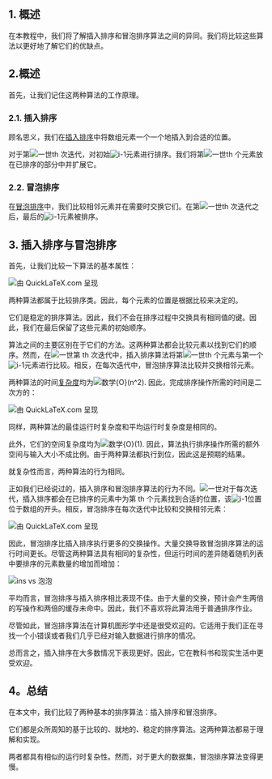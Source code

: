 ## 1. 概述

在本教程中，我们将了解插入排序和冒泡排序算法之间的异同。我们将比较这些算法以更好地了解它们的优缺点。

## 2.概述

首先，让我们记住这两种算法的工作原理。

### 2.1. 插入排序

顾名思义，我们在[插入排序](https://www.baeldung.com/java-insertion-sort)中将数组元素一个一个地插入到合适的位置。

对于第![一世](https://www.baeldung.com/wp-content/ql-cache/quicklatex.com-31318c5dcb226c69e0818e5f7d2422b5_l3.svg)th 次迭代，对初始![i-1](https://www.baeldung.com/wp-content/ql-cache/quicklatex.com-641944aa2745145f3dc77264a211af62_l3.svg)元素进行排序。我们将第![一世](https://www.baeldung.com/wp-content/ql-cache/quicklatex.com-31318c5dcb226c69e0818e5f7d2422b5_l3.svg)th 个元素放在已排序的部分中并扩展它。

### 2.2. 冒泡排序

在[冒泡排序](https://www.baeldung.com/java-bubble-sort)中，我们比较相邻元素并在需要时交换它们。在第![一世](https://www.baeldung.com/wp-content/ql-cache/quicklatex.com-31318c5dcb226c69e0818e5f7d2422b5_l3.svg)th 次迭代之后，最后的![i-1](https://www.baeldung.com/wp-content/ql-cache/quicklatex.com-641944aa2745145f3dc77264a211af62_l3.svg)元素被排序。

## 3. 插入排序与冒泡排序

首先，让我们比较一下算法的基本属性：

![由 QuickLaTeX.com 呈现](https://www.baeldung.com/wp-content/ql-cache/quicklatex.com-ec8427bf3bea5d1d3b165e6dc7653d8b_l3.svg)

两种算法都属于比较排序类。因此，每个元素的位置是根据比较来决定的。

它们是稳定的排序算法。因此，我们不会在排序过程中交换具有相同值的键。因此，我们在最后保留了这些元素的初始顺序。

算法之间的主要区别在于它们的方法。这两种算法都会比较元素以找到它们的顺序。然而，在![一世](https://www.baeldung.com/wp-content/ql-cache/quicklatex.com-31318c5dcb226c69e0818e5f7d2422b5_l3.svg)第 th 次迭代中，插入排序算法将第![一世](https://www.baeldung.com/wp-content/ql-cache/quicklatex.com-31318c5dcb226c69e0818e5f7d2422b5_l3.svg)th 个元素与第一个![i-1](https://www.baeldung.com/wp-content/ql-cache/quicklatex.com-641944aa2745145f3dc77264a211af62_l3.svg)元素进行比较。相反，在每次迭代中，冒泡排序算法比较并交换相邻元素。

两种算法的时间[复杂度](https://www.baeldung.com/cs/bubble-sort-time-complexity)均为![数学{O}(n^2)](https://www.baeldung.com/wp-content/ql-cache/quicklatex.com-3e0476bd3f2a6d25276328614cc2cfd1_l3.svg). 因此，完成排序操作所需的时间是二次方的：

![由 QuickLaTeX.com 呈现](https://www.baeldung.com/wp-content/ql-cache/quicklatex.com-247d1cb002cf91aaabbb8f94843cb19b_l3.svg)

同样，两种算法的最佳运行时复杂度和平均运行时复杂度是相同的。

此外，它们的空间复杂度均为![数学{O}(1)](https://www.baeldung.com/wp-content/ql-cache/quicklatex.com-8f1a6e841c2b7eb75586ea74042a7c1c_l3.svg). 因此，算法执行排序操作所需的额外空间与输入大小不成比例。由于两种算法都执行到位，因此这是预期的结果。

就复杂性而言，两种算法的行为相同。

正如我们已经说过的，插入排序和冒泡排序算法的行为不同。![一世](https://www.baeldung.com/wp-content/ql-cache/quicklatex.com-31318c5dcb226c69e0818e5f7d2422b5_l3.svg)对于每次迭代，插入排序都会在已排序的元素中为第 th 个元素找到合适的位置，该![i-1](https://www.baeldung.com/wp-content/ql-cache/quicklatex.com-641944aa2745145f3dc77264a211af62_l3.svg)位置位于数组的开头。相反，冒泡排序在每次迭代中比较和交换相邻元素：

![由 QuickLaTeX.com 呈现](https://www.baeldung.com/wp-content/ql-cache/quicklatex.com-d97dd0b1d3830ec0466119cbf069b8f1_l3.svg)

因此，冒泡排序比插入排序执行更多的交换操作。大量交换导致冒泡排序算法的运行时间更长。尽管这两种算法具有相同的复杂性，但运行时间的差异随着随机列表中要排序的元素数量的增加而增加：

![ins vs 泡泡](https://www.baeldung.com/wp-content/uploads/sites/4/2021/04/ins-vs-bubble.png)

平均而言，冒泡排序与插入排序相比表现不佳。由于大量的交换，预计会产生两倍的写操作和两倍的缓存未命中。因此，我们不喜欢将此算法用于普通排序作业。

尽管如此，冒泡排序算法在计算机图形学中还是很受欢迎的。它适用于我们正在寻找一个小错误或者我们几乎已经对输入数据进行排序的情况。

总而言之，插入排序在大多数情况下表现更好。因此，它在教科书和现实生活中更受欢迎。

## 4。总结

在本文中，我们比较了两种基本的排序算法：插入排序和冒泡排序。

它们都是众所周知的基于比较的、就地的、稳定的排序算法。这两种算法都易于理解和实现。

两者都具有相似的运行时复杂性。然而，对于更大的数据集，冒泡排序算法变得更慢。